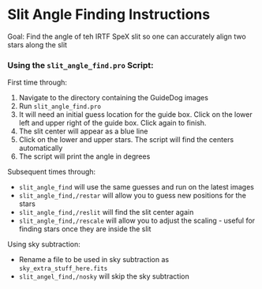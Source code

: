 # Slit Angle Finding Instructions
Goal: Find the angle of teh IRTF SpeX slit so one can accurately align two stars along the slit

### Using the `slit_angle_find.pro` Script:

First time through:

1. Navigate to the directory containing the GuideDog images
2. Run `slit_angle_find.pro`
3. It will need an initial guess location for the guide box. Click on the lower left and upper right of the guide box. Click again to finish.
4. The slit center will appear as a blue line
5. Click on the lower and upper stars. The script will find the centers automatically
6. The script will print the angle in degrees

Subsequent times through:

* `slit_angle_find` will use the same guesses and run on the latest images
* `slit_angle_find,/restar` will allow you to guess new positions for the stars
* `slit_angle_find,/reslit` will find the slit center again
* `slit_angle_find,/rescale` will allow you to adjust the scaling - useful for finding stars once they are inside the slit

Using sky subtraction:

* Rename a file to be used in sky subtraction as `sky_extra_stuff_here.fits`
* `slit_angel_find,/nosky` will skip the sky subtraction
